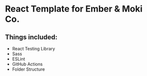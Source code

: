 # React Template for Ember & Moki Co.
  ## Things included:
  - React Testing Library
  - Sass
  - ESLint
  - GitHub Actions
  - Folder Structure